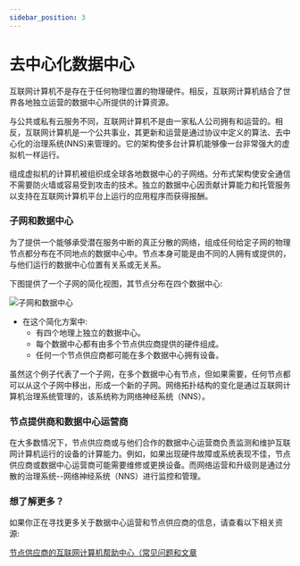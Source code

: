 ```yaml
---
sidebar_position: 3
---
```


# 去中心化数据中心


互联网计算机不是存在于任何物理位置的物理硬件。相反，互联网计算机结合了世界各地独立运营的数据中心所提供的计算资源。

与公共或私有云服务不同，互联网计算机不是由一家私人公司拥有和运营的。相反，互联网计算机是一个公共事业，其更新和运营是通过协议中定义的算法、去中心化的治理系统(NNS)来管理的。它的架构使多台计算机能够像一台非常强大的虚拟机一样运行。

组成虚拟机的计算机被组织成全球各地数据中心的子网络。分布式架构使安全通信不需要防火墙或容易受到攻击的技术。独立的数据中心因贡献计算能力和托管服务以支持在互联网计算机平台上运行的应用程序而获得报酬。


### 子网和数据中心


为了提供一个能够承受潜在服务中断的真正分散的网络，组成任何给定子网的物理节点都分布在不同地点的数据中心中。节点本身可能是由不同的人拥有或提供的，与他们运行的数据中心位置有关系或无关系。

下图提供了一个子网的简化视图，其节点分布在四个数据中心:

![子网和数据中心](https://gateway.pinata.cloud/ipfs/QmdYyhCqFpJ1ys9uZPvBkiuKGmNf8vACehiDjXAHZyCwYT)


+ 在这个简化方案中:
    + 有四个地理上独立的数据中心。
    + 每个数据中心都有由多个节点供应商提供的硬件组成。
    + 任何一个节点供应商都可能在多个数据中心拥有设备。

虽然这个例子代表了一个子网，在多个数据中心有节点，但如果需要，任何节点都可以从这个子网中移出，形成一个新的子网。网络拓扑结构的变化是通过互联网计算机治理系统管理的，该系统称为网络神经系统（NNS）。


### 节点提供商和数据中心运营商

在大多数情况下，节点供应商或与他们合作的数据中心运营商负责监测和维护互联网计算机运行的设备的计算能力。例如，如果出现硬件故障或系统表现不佳，节点供应商或数据中心运营商可能需要维修或更换设备。而网络运营和升级则是通过分散的治理系统--网络神经系统（NNS）进行监控和管理。

### 想了解更多？

如果你正在寻找更多关于数据中心运营和节点供应商的信息，请查看以下相关资源:

[节点供应商的互联网计算机帮助中心（常见问题和文章](https://sdk.dfinity.org/docs/developers-guide/concepts/data-centers.html)